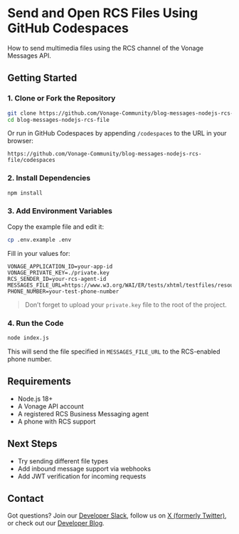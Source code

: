 # Send and Open RCS Files Using GitHub Codespaces

How to send multimedia files using the RCS channel of the Vonage Messages API.

## Getting Started

### 1. Clone or Fork the Repository

```bash
git clone https://github.com/Vonage-Community/blog-messages-nodejs-rcs-file.git
cd blog-messages-nodejs-rcs-file
````

Or run in GitHub Codespaces by appending `/codespaces` to the URL in your browser:

```
https://github.com/Vonage-Community/blog-messages-nodejs-rcs-file/codespaces
```

### 2. Install Dependencies

```bash
npm install
```

### 3. Add Environment Variables

Copy the example file and edit it:

```bash
cp .env.example .env
```

Fill in your values for:

```env
VONAGE_APPLICATION_ID=your-app-id
VONAGE_PRIVATE_KEY=./private.key
RCS_SENDER_ID=your-rcs-agent-id
MESSAGES_FILE_URL=https://www.w3.org/WAI/ER/tests/xhtml/testfiles/resources/pdf/dummy.pdf
PHONE_NUMBER=your-test-phone-number
```

> Don’t forget to upload your `private.key` file to the root of the project.

### 4. Run the Code

```bash
node index.js
```

This will send the file specified in `MESSAGES_FILE_URL` to the RCS-enabled phone number.

## Requirements

* Node.js 18+
* A Vonage API account
* A registered RCS Business Messaging agent
* A phone with RCS support

## Next Steps

* Try sending different file types
* Add inbound message support via webhooks
* Add JWT verification for incoming requests

## Contact

Got questions?
Join our [Developer Slack](https://developer.vonage.com/community/slack), follow us on [X (formerly Twitter)](https://x.com/VonageDev), or check out our [Developer Blog](https://developer.vonage.com/blog).

